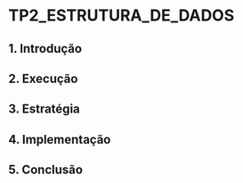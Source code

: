 # TP2_ESTRUTURA_DE_DADOS

## 1. Introdução

## 2. Execução

## 3. Estratégia

## 4. Implementação

## 5. Conclusão